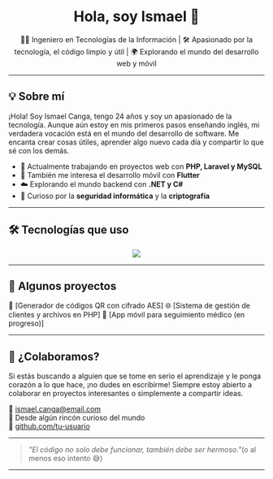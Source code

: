 <h1 align="center">Hola, soy Ismael 👋</h1>

<p align="center">
  🧑‍💻 Ingeniero en Tecnologías de la Información | 🛠️ Apasionado por la tecnología, el código limpio y útil | 🌍 Explorando el mundo del desarrollo web y móvil
</p>

---

## 💡 Sobre mí

¡Hola! Soy Ismael Canga, tengo 24 años y soy un apasionado de la tecnología. Aunque aún estoy en mis primeros pasos enseñando inglés, mi verdadera vocación está en el mundo del desarrollo de software. Me encanta crear cosas útiles, aprender algo nuevo cada día y compartir lo que sé con los demás.

- 🎯 Actualmente trabajando en proyectos web con **PHP, Laravel y MySQL**
- 📱 También me interesa el desarrollo móvil con **Flutter**
- ☁️ Explorando el mundo backend con **.NET y C#**
- 🔐 Curioso por la **seguridad informática** y la **criptografía**

---

## 🛠️ Tecnologías que uso

<div align="center">
  <img src="https://skillicons.dev/icons?i=php,laravel,mysql,html,css,js,flutter,dart,dotnet,csharp,python,git,github" />
</div>

---

## 📌 Algunos proyectos

🔐 [Generador de códigos QR con cifrado AES]
🌐 [Sistema de gestión de clientes y archivos en PHP]
📲 [App móvil para seguimiento médico (en progreso)]

---

## 🤝 ¿Colaboramos?

Si estás buscando a alguien que se tome en serio el aprendizaje y le ponga corazón a lo que hace, ¡no dudes en escribirme! Siempre estoy abierto a colaborar en proyectos interesantes o simplemente a compartir ideas.

📧 ismael.canga@email.com  
📍 Desde algún rincón curioso del mundo  
🐙 [github.com/tu-usuario](https://github.com/tu-usuario)

---

> _"El código no solo debe funcionar, también debe ser hermoso."_(o al menos eso intento 😅)
> 


---



<!---
cmismael07/cmismael07 is a ✨ special ✨ repository because its `README.md` (this file) appears on your GitHub profile.
You can click the Preview link to take a look at your changes.
--->
